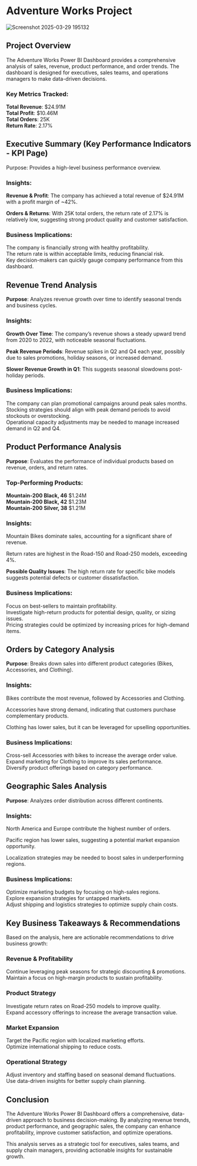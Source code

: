 # Adventure Works Project

![Screenshot 2025-03-29 195132](https://github.com/user-attachments/assets/eb390c91-b033-44b8-b75b-e709a646d1aa)

## Project Overview
The Adventure Works Power BI Dashboard provides a comprehensive analysis of sales, revenue, product performance, and order trends. The dashboard is designed for executives, sales teams, and operations managers to make data-driven decisions.

### Key Metrics Tracked:
**Total Revenue**: $24.91M  
**Total Profit**: $10.46M  
**Total Orders**: 25K  
**Return Rate**: 2.17%  

## Executive Summary (Key Performance Indicators - KPI Page)
Purpose: Provides a high-level business performance overview.

### Insights:
**Revenue & Profit**: The company has achieved a total revenue of $24.91M with a profit margin of ~42%.

**Orders & Returns**: With 25K total orders, the return rate of 2.17% is relatively low, suggesting strong product quality and customer satisfaction.

### Business Implications:
The company is financially strong with healthy profitability.  
The return rate is within acceptable limits, reducing financial risk.  
Key decision-makers can quickly gauge company performance from this dashboard.  

## Revenue Trend Analysis
**Purpose**: Analyzes revenue growth over time to identify seasonal trends and business cycles.

### Insights:
**Growth Over Time**: The company’s revenue shows a steady upward trend from 2020 to 2022, with noticeable seasonal fluctuations.

**Peak Revenue Periods**: Revenue spikes in Q2 and Q4 each year, possibly due to sales promotions, holiday seasons, or increased demand.

**Slower Revenue Growth in Q1**: This suggests seasonal slowdowns post-holiday periods.

### Business Implications:
The company can plan promotional campaigns around peak sales months.  
Stocking strategies should align with peak demand periods to avoid stockouts or overstocking.  
Operational capacity adjustments may be needed to manage increased demand in Q2 and Q4.

## Product Performance Analysis
**Purpose**: Evaluates the performance of individual products based on revenue, orders, and return rates.

### Top-Performing Products: 
**Mountain-200 Black, 46**    $1.24M  
**Mountain-200 Black, 42**    $1.23M  
**Mountain-200 Silver, 38**   $1.21M  

### Insights:
Mountain Bikes dominate sales, accounting for a significant share of revenue.

Return rates are highest in the Road-150 and Road-250 models, exceeding 4%.

**Possible Quality Issues**: The high return rate for specific bike models suggests potential defects or customer dissatisfaction.

### Business Implications:
Focus on best-sellers to maintain profitability.  
Investigate high-return products for potential design, quality, or sizing issues.  
Pricing strategies could be optimized by increasing prices for high-demand items.

## Orders by Category Analysis
**Purpose**: Breaks down sales into different product categories (Bikes, Accessories, and Clothing).

### Insights:
Bikes contribute the most revenue, followed by Accessories and Clothing.

Accessories have strong demand, indicating that customers purchase complementary products.

Clothing has lower sales, but it can be leveraged for upselling opportunities.

### Business Implications:
Cross-sell Accessories with bikes to increase the average order value.  
Expand marketing for Clothing to improve its sales performance.  
Diversify product offerings based on category performance.

## Geographic Sales Analysis
**Purpose**: Analyzes order distribution across different continents.

### Insights:
North America and Europe contribute the highest number of orders.

Pacific region has lower sales, suggesting a potential market expansion opportunity.

Localization strategies may be needed to boost sales in underperforming regions.

### Business Implications:
Optimize marketing budgets by focusing on high-sales regions.  
Explore expansion strategies for untapped markets.  
Adjust shipping and logistics strategies to optimize supply chain costs.

## Key Business Takeaways & Recommendations
Based on the analysis, here are actionable recommendations to drive business growth:

### Revenue & Profitability
Continue leveraging peak seasons for strategic discounting & promotions.  
Maintain a focus on high-margin products to sustain profitability.

### Product Strategy
Investigate return rates on Road-250 models to improve quality.  
Expand accessory offerings to increase the average transaction value.

### Market Expansion
Target the Pacific region with localized marketing efforts.  
Optimize international shipping to reduce costs.

### Operational Strategy
Adjust inventory and staffing based on seasonal demand fluctuations.  
Use data-driven insights for better supply chain planning.

## Conclusion
The Adventure Works Power BI Dashboard offers a comprehensive, data-driven approach to business decision-making. By analyzing revenue trends, product performance, and geographic sales, the company can enhance profitability, improve customer satisfaction, and optimize operations.

This analysis serves as a strategic tool for executives, sales teams, and supply chain managers, providing actionable insights for sustainable growth.
